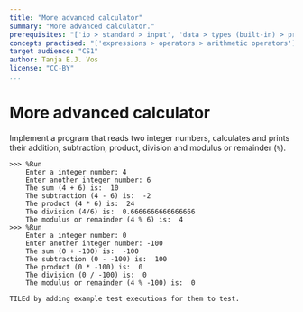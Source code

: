 ```yaml
---
title: "More advanced calculator"
summary: "More advanced calculator."
prerequisites: "['io > standard > input', 'data > types (built-in) > primitive > numeric', 'imperative programming > variables > variable declaration', 'imperative programming > variables > assignment']"
concepts practised: "['expressions > operators > arithmetic operators']"
target audience: "CS1"
author: Tanja E.J. Vos
license: "CC-BY"
...
```



# More advanced calculator

Implement a program that reads two integer numbers, calculates and prints their addition, subtraction, product, division and modulus or remainder (`%`).

```
>>> %Run 
    Enter a integer number: 4
    Enter another integer number: 6
    The sum (4 + 6) is:  10
    The subtraction (4 - 6) is:  -2
    The product (4 * 6) is:  24
    The division (4/6) is:  0.6666666666666666
    The modulus or remainder (4 % 6) is:  4
>>> %Run 
    Enter a integer number: 0
    Enter another integer number: -100
    The sum (0 + -100) is:  -100
    The subtraction (0 - -100) is:  100
    The product (0 * -100) is:  0
    The division (0 / -100) is:  0
    The modulus or remainder (4 % -100) is:  0
```

```testruntile
TILEd by adding example test executions for them to test.
```